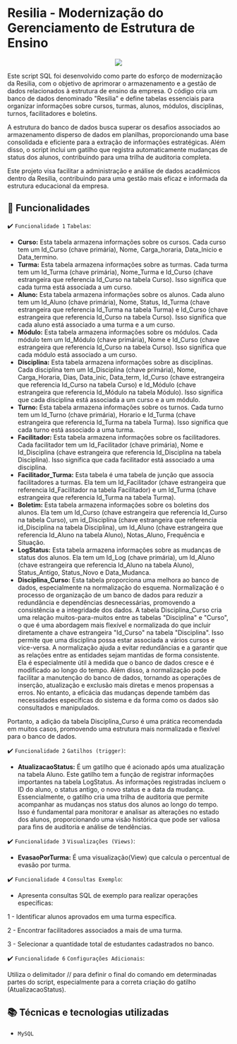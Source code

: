 # Resilia - Modernização do Gerenciamento de Estrutura de Ensino
 <p align="center">  <img src="http://img.shields.io/static/v1?label=STATUS&message=CONCLUIDO&color=GREEN&style=for-the-badge"/>
</p>

Este script SQL foi desenvolvido como parte do esforço de modernização da Resilia, com o objetivo de aprimorar o armazenamento e a gestão de dados relacionados à estrutura de ensino da empresa. O código cria um banco de dados denominado "Resilia" e define tabelas essenciais para organizar informações sobre cursos, turmas, alunos, módulos, disciplinas, turnos, facilitadores e boletins.

A estrutura do banco de dados busca superar os desafios associados ao armazenamento disperso de dados em planilhas, proporcionando uma base consolidada e eficiente para a extração de informações estratégicas. Além disso, o script inclui um gatilho que registra automaticamente mudanças de status dos alunos, contribuindo para uma trilha de auditoria completa.

Este projeto visa facilitar a administração e análise de dados acadêmicos dentro da Resilia, contribuindo para uma gestão mais eficaz e informada da estrutura educacional da empresa.

## 🔨 Funcionalidades
:heavy_check_mark: `Funcionalidade 1` `Tabelas`:
  
- **Curso:** Esta tabela armazena informações sobre os cursos. Cada curso tem um Id_Curso (chave primária), Nome, Carga_horaria, Data_Inicio e Data_termino.
- **Turma:** Esta tabela armazena informações sobre as turmas. Cada turma tem um Id_Turma (chave primária), Nome_Turma e Id_Curso (chave estrangeira que referencia Id_Curso na tabela Curso). Isso significa que cada turma está associada a um curso.
- **Aluno:** Esta tabela armazena informações sobre os alunos. Cada aluno tem um Id_Aluno (chave primária), Nome, Status, Id_Turma (chave estrangeira que referencia Id_Turma na tabela Turma) e Id_Curso (chave estrangeira que referencia Id_Curso na tabela Curso). Isso significa que cada aluno está associado a uma turma e a um curso.
- **Módulo:** Esta tabela armazena informações sobre os módulos. Cada módulo tem um Id_Módulo (chave primária), Nome e Id_Curso (chave estrangeira que referencia Id_Curso na tabela Curso). Isso significa que cada módulo está associado a um curso.
- **Disciplina:** Esta tabela armazena informações sobre as disciplinas. Cada disciplina tem um Id_Disciplina (chave primária), Nome, Carga_Horaria, Dias, Data_inic, Data_term, Id_Curso (chave estrangeira que referencia Id_Curso na tabela Curso) e Id_Módulo (chave estrangeira que referencia Id_Módulo na tabela Módulo). Isso significa que cada disciplina está associada a um curso e a um módulo.
- **Turno:** Esta tabela armazena informações sobre os turnos. Cada turno tem um Id_Turno (chave primária), Horario e Id_Turma (chave estrangeira que referencia Id_Turma na tabela Turma). Isso significa que cada turno está associado a uma turma.
- **Facilitador:** Esta tabela armazena informações sobre os facilitadores. Cada facilitador tem um Id_Facilitador (chave primária), Nome e Id_Disciplina (chave estrangeira que referencia Id_Disciplina na tabela Disciplina). Isso significa que cada facilitador está associado a uma disciplina.
- **Facilitador_Turma:** Esta tabela é uma tabela de junção que associa facilitadores a turmas. Ela tem um Id_Facilitador (chave estrangeira que referencia Id_Facilitador na tabela Facilitador) e um Id_Turma (chave estrangeira que referencia Id_Turma na tabela Turma).
- **Boletim:** Esta tabela armazena informações sobre os boletins dos alunos. Ela tem um Id_Curso (chave estrangeira que referencia Id_Curso na tabela Curso), um id_Disciplina (chave estrangeira que referencia id_Disciplina na tabela Disciplina), um Id_Aluno (chave estrangeira que referencia Id_Aluno na tabela Aluno), Notas_Aluno, Frequência e Situação.
- **LogStatus:** Esta tabela armazena informações sobre as mudanças de status dos alunos. Ela tem um Id_Log (chave primária), um Id_Aluno (chave estrangeira que referencia Id_Aluno na tabela Aluno), Status_Antigo, Status_Novo e Data_Mudanca.
- **Disciplina_Curso:** Esta tabela proporciona uma melhora ao banco de dados, especialmente na normalização do esquema. Normalização é o processo de organização de um banco de dados para reduzir a redundância e dependências desnecessárias, promovendo a consistência e a integridade dos dados.
A tabela Disciplina_Curso cria uma relação muitos-para-muitos entre as tabelas "Disciplina" e "Curso", o que é uma abordagem mais flexível e normalizada do que incluir diretamente a chave estrangeira "Id_Curso" na tabela "Disciplina". Isso permite que uma disciplina possa estar associada a vários cursos e vice-versa.
A normalização ajuda a evitar redundâncias e a garantir que as relações entre as entidades sejam mantidas de forma consistente. Ela é especialmente útil à medida que o banco de dados cresce e é modificado ao longo do tempo.
Além disso, a normalização pode facilitar a manutenção do banco de dados, tornando as operações de inserção, atualização e exclusão mais diretas e menos propensas a erros. No entanto, a eficácia das mudanças depende também das necessidades específicas do sistema e da forma como os dados são consultados e manipulados.

Portanto, a adição da tabela Disciplina_Curso é uma prática recomendada em muitos casos, promovendo uma estrutura mais normalizada e flexível para o banco de dados.


:heavy_check_mark: `Funcionalidade 2` `Gatilhos (trigger)`:

- **AtualizacaoStatus:** É um gatilho que é acionado após uma atualização na tabela Aluno. Este gatilho tem a função de registrar informações importantes na tabela LogStatus. As informações registradas incluem o ID do aluno, o status antigo, o novo status e a data da mudança. Essencialmente, o gatilho cria uma trilha de auditoria que permite acompanhar as mudanças nos status dos alunos ao longo do tempo. Isso é fundamental para monitorar e analisar as alterações no estado dos alunos, proporcionando uma visão histórica que pode ser valiosa para fins de auditoria e análise de tendências.

:heavy_check_mark: `Funcionalidade 3` `Visualizações (Views)`:

- **EvasaoPorTurma:** É uma visualização(View) que calcula o percentual de evasão por turma.
 
:heavy_check_mark: `Funcionalidade 4` `Consultas Exemplo`:

- Apresenta consultas SQL de exemplo para realizar operações específicas:

1 - Identificar alunos aprovados em uma turma específica.

2 - Encontrar facilitadores associados a mais de uma turma.

3 - Selecionar a quantidade total de estudantes cadastrados no banco.
 
:heavy_check_mark: `Funcionalidade 6` `Configurações Adicionais`:

Utiliza o delimitador // para definir o final do comando em determinadas partes do script, especialmente para a correta criação do gatilho (AtualizacaoStatus).

## :books: Técnicas e tecnologias utilizadas 

- ``MySQL``

